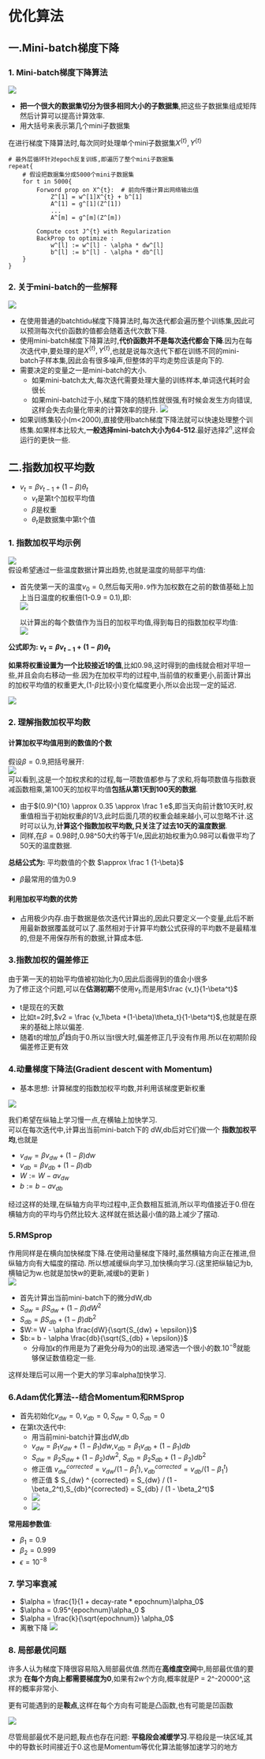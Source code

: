 # 优化算法

## 一.Mini-batch梯度下降

### 1. Mini-batch梯度下降算法
![](https://ws1.sinaimg.cn/large/0077h8xtly1fq6h8njhupj30m108r444.jpg)
* **把一个很大的数据集切分为很多相同大小的子数据集**,把这些子数据集组成矩阵然后计算可以提高计算效率.
* 用大括号来表示第几个mini子数据集

在进行梯度下降算法时,每次同时处理单个mini子数据集$X^{\{t\}},Y^{\{t\}}$

```
# 最外层循环针对epoch反复训练,即遍历了整个mini子数据集
repeat{
    # 假设把数据集分成5000个mini子数据集
    for t in 5000{      
        Forword prop on X^{t}:  # 前向传播计算出网络输出值
            Z^[1] = w^[1]X^{t} + b^[1]
            A^[1] = g^[1](Z^[1])
            ...
            A^[m] = g^[m](Z^[m])
        
        Compute cost J^{t} with Regularization
        BackProp to optimize : 
            w^[l] := w^[l] - \alpha * dw^[l]
            b^[l] := b^[l] - \alpha * db^[l]
    }
}
```

### 2. 关于mini-batch的一些解释
![](https://ws1.sinaimg.cn/large/0077h8xtly1fq6iyy9z1kj30n407xq67.jpg)

* 在使用普通的batchtidu梯度下降算法时,每次迭代都会遍历整个训练集,因此可以预测每次代价函数的值都会随着迭代次数下降.
* 使用mini-batch梯度下降算法时,**代价函数并不是每次迭代都会下降**.因为在每次迭代中,要处理的是$X^{\{t\}},Y^{\{t\}}$,也就是说每次迭代下都在训练不同的mini-batch子样本集,因此会有很多噪声,但整体的平均走势应该是向下的.
* 需要决定的变量之一是mini-batch的大小.
    * 如果mini-batch太大,每次迭代需要处理大量的训练样本,单词迭代耗时会很长
    * 如果mini-batch过于小,梯度下降的随机性就很强,有时候会发生方向错误,这样会失去向量化带来的计算效率的提升.
![](https://ws1.sinaimg.cn/large/0077h8xtly1fq6jorxxiyj30cg08ktb1.jpg)
* 如果训练集较小(m<2000),直接使用batch梯度下降法就可以快速处理整个训练集.如果样本比较大,**一般选择mini-batch大小为64-512**.最好选择$2^n$,这样会运行的更快一些.


## 二.指数加权平均数
* $v_t = \beta v_{t-1} + (1-\beta)\theta_t$
    * $v_t$是第t个加权平均值
    * $\beta$是权重
    * $\theta_t$是数据集中第t个值


### 1. 指数加权平均示例
![](https://ws1.sinaimg.cn/large/0077h8xtly1fq6o2qhy1vj30f508cju2.jpg)  
假设希望通过一些温度数据计算出趋势,也就是温度的局部平均值:  
* 首先使第一天的温度$v_0 = 0$,然后每天用`0.9`作为加权数在之前的数值基础上加上当日温度的权重倍(1-0.9 = 0.1),即:  
    ![](https://ws1.sinaimg.cn/large/0077h8xtly1fq6o6t880qj308q06fgmz.jpg)

    以计算出的每个数值作为当日的加权平均值,得到每日的指数加权平均值:  
    ![](https://ws1.sinaimg.cn/large/0077h8xtly1fq6o8cnoyuj30eg08aq5j.jpg)

**公式即为: $v_t = \beta v_{t-1} + (1-\beta)\theta_t$**

**如果将权重设置为一个比较接近1的值**,比如0.98,这时得到的曲线就会相对平坦一些,并且会向右移动一些.因为在加权平均的过程中,当前值的权重更小,前面计算出的加权平均值的权重更大,(1-$\beta$比较小)变化幅度更小,所以会出现一定的延迟.

![](https://ws1.sinaimg.cn/large/0077h8xtly1fq6on3m8rmj30f508dmzy.jpg)


### 2. 理解指数加权平均数
#### 计算加权平均值用到的数值的个数
假设$\beta = 0.9$,把括号展开:  
![](https://ws1.sinaimg.cn/large/0077h8xtly1fq6pxsoyjfj30lk015glh.jpg)  
可以看到,这是一个加权求和的过程,每一项数值都参与了求和,将每项数值与指数衰减函数相乘,第100天的加权平均值**包括从第1天到100天的数据**.  

* 由于$(0.9)^{10} \approx 0.35 \approx \frac 1 e$,即当天向前计数10天时,权重值相当于初始权重$\beta$的1/3,此时后面几项的权重会越来越小,可以忽略不计.这时可以认为,**计算这个指数加权平均数,只关注了过去10天的温度数据**.  
* 同样,在$\beta = 0.98$时,0.98^50大约等于1/e,因此初始权重为0.98可以看做平均了50天的温度数据.

**总结公式为:** 平均数值的个数 $\approx \frac 1 {1-\beta}$  
* $\beta$最常用的值为0.9

#### 利用加权平均数的优势
* 占用极少内存.由于数据是依次迭代计算出的,因此只要定义一个变量,此后不断用最新数据覆盖就可以了.虽然相对于计算平均数公式获得的平均数不是最精准的,但是不用保存所有的数据,计算成本低.

### 3.指数加权的偏差修正
由于第一天的初始平均值被初始化为0,因此后面得到的值会小很多  
为了修正这个问题,可以在**估测初期**不使用$v_t$,而是用$\frac {v_t}{1-\beta^t}$
* t是现在的天数
* 比如t=2时,$v2 = \frac {v_1\beta +(1-\beta)\theta_t}{1-\beta^t}$,也就是在原来的基础上除以偏差.
* 随着t的增加,$\beta^t$趋向于0.所以当t很大时,偏差修正几乎没有作用.所以在初期阶段偏差修正更有效

### 4.动量梯度下降法(Gradient descent with Momentum)
* 基本思想: 计算梯度的指数加权平均数,并利用该梯度更新权重  

![](http://ww1.sinaimg.cn/large/0077h8xtly1fszbdb04ggj30tr084af6.jpg)

我们希望在纵轴上学习慢一点,在横轴上加快学习.  
可以在每次迭代中,计算出当前mini-batch下的 dW,db后对它们做一个 **指数加权平均**,也就是
* $v_{dw} = \beta v_{dw} + (1-\beta)dw$
* $v_{db} = \beta v_{db} + (1-\beta)db$
* $W := W - av_{dw}$
* $b := b - a v_{db}$

经过这样的处理,在纵轴方向平均过程中,正负数相互抵消,所以平均值接近于0.但在横轴方向的平均与仍然比较大.这样就在抵达最小值的路上减少了摆动.

### 5.RMSprop
作用同样是在横向加快梯度下降.在使用动量梯度下降时,虽然横轴方向正在推进,但纵轴方向有大幅度的摆动.  所以想减缓纵向学习,加快横向学习.(这里把纵轴记为b,横轴记为w.也就是加快w的更新,减缓b的更新 )  
![](http://ww1.sinaimg.cn/large/0077h8xtly1ft1cwy4s7sj30io09k0xp.jpg)  
* 首先计算出当前mini-batch下的微分dW,db
* $S_{dw} = \beta S_{dw} + (1-\beta) dW^2$
* $S_{db} = \beta S_{db} + (1-\beta)db^2$
* $W:= W - \alpha \frac{dW}{\sqrt{S_{dw} + \epsilon}}$
* $b:= b - \alpha \frac{db}{\sqrt{S_{db} + \epsilon}}$
    * 分母加$\epsilon$的作用是为了避免分母为0的出现.通常选一个很小的数.$10^{-8}$就能够保证数值稳定一些.

这样处理后可以用一个更大的学习率alpha加快学习.

 ### 6.Adam优化算法--结合Momentum和RMSprop
 * 首先初始化$v_{dw} = 0,v_{db} = 0, S_{dw} = 0, S_{db} = 0$
 * 在第t次迭代中:
    * 用当前mini-batch计算出dW,db
    * $v_{dw} = \beta_1 v_{dw} + (1-\beta_1)dw$,$v_{db} = \beta_1 v_{db} + (1-\beta_1)db$
    * $S_{dw} = \beta_2 S_{dw} + (1-\beta_2) dw^2$, $S_{db} = \beta_2 S_{db} + (1-\beta_2)db^2$
    * 修正值 $v_{dw}^{corrected} = v_{dw} / (1-\beta_1^t) , v_{db}^{corrected} = v_{db} / (1- \beta_1^t)$
    * 修正值 $ S_{dw} ^ {corrected} = S_{dw} / (1 - \beta_2^t),S_{db}^{corrected} = S_{db} / (1 - \beta_2^t)$
    * ![](http://ww1.sinaimg.cn/large/0077h8xtly1ft1lsqu1msj304w020745.jpg)
    * ![](http://ww1.sinaimg.cn/large/0077h8xtly1ft1lsdm88zj305h01xt8k.jpg)

**常用超参数值**: 
* $\beta_1 = 0.9$
* $\beta_2 = 0.999$
* $\epsilon = 10 ^{-8}$ 



### 7. 学习率衰减

* $\alpha = \frac{1}{1 + decay-rate * epochnum}\alpha_0$
*   $\alpha = 0.95^{epochnum}\alpha_0 $
* $\alpha = \frac{k}{\sqrt{epochnum}} \alpha_0$
* 离散下降  ![](http://ww1.sinaimg.cn/large/0077h8xtly1ftqn2s3b0zj30f808rdgs.jpg)

###  8. 局部最优问题

许多人认为梯度下降很容易陷入局部最优值.然而在**高维度空间**中,局部最优值的要求为 **在每个方向上都需要梯度为0**,如果有2w个方向,概率就是P = 2^-20000^,这样的概率非常小.  

更有可能遇到的是**鞍点**,这样在每个方向有可能是凸函数,也有可能是凹函数  

![](http://ww1.sinaimg.cn/large/0077h8xtly1ftqnnoa3euj30j90cc78v.jpg)



尽管局部最优不是问题,鞍点也存在问题: **平稳段会减缓学习**.平稳段是一块区域,其中的导数长时间接近于0.这也是Momentum等优化算法能够加速学习的地方
